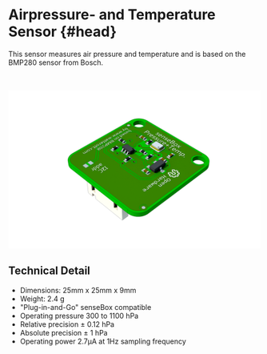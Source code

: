 # Airpressure- and Temperature Sensor {#head}
<div class="description">This sensor measures air pressure and temperature and is based on the BMP280 sensor from Bosch. </div>

<div class="line">
    <br>
    <br>
</div>

![Airpressure- and Temperature Sensor](https://github.com/sensebox/resources/raw/master/gitbook_pictures/bmp%20top.png)

## Technical Detail

* Dimensions: 25mm x 25mm x 9mm
* Weight: 2.4 g
* "Plug-in-and-Go" senseBox compatible
* Operating pressure 300 to 1100 hPa
* Relative precision ± 0.12 hPa
* Absolute precision ± 1 hPa
* Operating power 2.7μA at 1Hz sampling frequency
